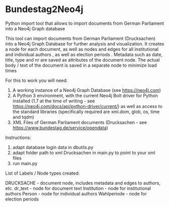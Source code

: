 # Bundestag2Neo4j
Python import tool that allows to import documents from German Parliament into a Neo4j Graph database

This tool can import documents from German Parliament (Drucksachen) into a Neo4j Graph Database for further analysis and visualization. It creates a node for each document, as well as nodes and edges for all institutional and individual authors , as well as election periods . Metadata such as date, title, type and nr are saved as attributes of the document node. The actual body / text of the document is saved in a separate node to minimize load times


For this to work you will need:

1. A working instance of a Neo4j Graph Database (see https://neo4j.com)
2. A Python 3 environment, with the current Neo4j Bolt driver for Python installed (1.7 at the time of writing - see https://neo4j.com/docs/api/python-driver/current/) as well as access to the standard libraries (specifically required are xml.dom, glob, os, time and tqdm)
3. XML Files of German Parliament documents (Drucksachen - see https://www.bundestag.de/service/opendata)

Instructions:

1. adapt database login data in dbutils.py
2. adapt folder path to xml Drucksachen in main.py to point to your xml files
3. run main.py

List of Labels / Node types created:

DRUCKSACHE - document node, includes metadata and edges to authors, etc. 
dr_text - node for document text
Institution - node for institutional authors
Person - node for individual authors
Wahlperiode - node for election periods
